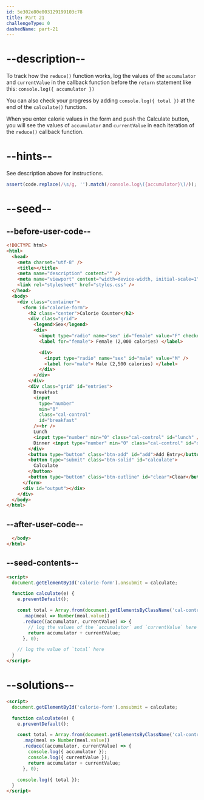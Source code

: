 ```yaml
---
id: 5e302e80e003129199103c78
title: Part 21
challengeType: 0
dashedName: part-21
---
```


# --description--

To track how the `reduce()` function works, log the values of the `accumulator` and `currentValue` in the callback function before the `return` statement like this: `console.log({ accumulator })`

You can also check your progress by adding `console.log({ total })` at the end of the `calculate()` function.

When you enter calorie values in the form and push the Calculate button, you will see the values of `accumulator` and `currentValue` in each iteration of the `reduce()` callback function.

# --hints--

See description above for instructions.

```js
assert(code.replace(/\s/g, '').match(/console.log\({accumulator}\)/));
```

# --seed--

## --before-user-code--

```html
<!DOCTYPE html>
<html>
  <head>
    <meta charset="utf-8" />
    <title></title>
    <meta name="description" content="" />
    <meta name="viewport" content="width=device-width, initial-scale=1" />
    <link rel="stylesheet" href="styles.css" />
  </head>
  <body>
    <div class="container">
      <form id="calorie-form">
        <h2 class="center">Calorie Counter</h2>
        <div class="grid">
          <legend>Sex</legend>
          <div>
            <input type="radio" name="sex" id="female" value="F" checked />
            <label for="female"> Female (2,000 calories) </label>

            <div>
              <input type="radio" name="sex" id="male" value="M" />
              <label for="male"> Male (2,500 calories) </label>
            </div>
          </div>
        </div>
        <div class="grid" id="entries">
          Breakfast
          <input
            type="number"
            min="0"
            class="cal-control"
            id="breakfast"
          /><br />
          Lunch
          <input type="number" min="0" class="cal-control" id="lunch" /><br />
          Dinner <input type="number" min="0" class="cal-control" id="dinner" />
        </div>
        <button type="button" class="btn-add" id="add">Add Entry</button>
        <button type="submit" class="btn-solid" id="calculate">
          Calculate
        </button>
        <button type="button" class="btn-outline" id="clear">Clear</button>
      </form>
      <div id="output"></div>
    </div>
  </body>
</html>
```

## --after-user-code--

```html
  </body>
</html>
```

## --seed-contents--

```html
<script>
  document.getElementById('calorie-form').onsubmit = calculate;

  function calculate(e) {
    e.preventDefault();

    const total = Array.from(document.getElementsByClassName('cal-control'))
      .map(meal => Number(meal.value))
      .reduce((accumulator, currentValue) => {
        // log the values of the `accumulator` and `currentValue` here
        return accumulator + currentValue;
      }, 0);

    // log the value of `total` here
  }
</script>
```

# --solutions--

```html
<script>
  document.getElementById('calorie-form').onsubmit = calculate;

  function calculate(e) {
    e.preventDefault();

    const total = Array.from(document.getElementsByClassName('cal-control'))
      .map(meal => Number(meal.value))
      .reduce((accumulator, currentValue) => {
        console.log({ accumulator });
        console.log({ currentValue });
        return accumulator + currentValue;
      }, 0);

    console.log({ total });
  }
</script>
```
